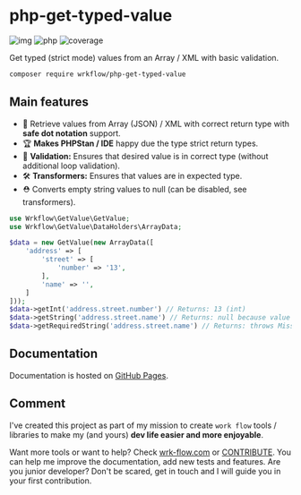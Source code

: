 # php-get-typed-value

![img](https://img.shields.io/badge/PHPStan-8-blue)
![php](https://img.shields.io/badge/PHP-8.1-B0B3D6)
![coverage](https://img.shields.io/endpoint?url=https://gist.githubusercontent.com/pionl/11b884c06da0bf9116ae763d23438ecb/raw/coverage.json)

Get typed (strict mode) values from an Array / XML with basic validation.

```bash
composer require wrkflow/php-get-typed-value
```

## Main features

- 🚀 Retrieve values from Array (JSON) / XML with correct return type with **safe dot notation** support.
- 🏆 **Makes PHPStan / IDE** happy due the type strict return types.
- 🤹‍ **Validation:** Ensures that desired value is in correct type (without additional loop validation).
- 🛠 **Transformers:** Ensures that values are in expected type.
- ⛑ Converts empty string values to null (can be disabled, see transformers).

```php
use Wrkflow\GetValue\GetValue;
use Wrkflow\GetValue\DataHolders\ArrayData;

$data = new GetValue(new ArrayData([
    'address' => [
        'street' => [
            'number' => '13',
        ],
        'name' => '',
    ]   
]));
$data->getInt('address.street.number') // Returns: 13 (int)
$data->getString('address.street.name') // Returns: null because value does not exists
$data->getRequiredString('address.street.name') // Returns: throws MissingValueForKeyException exception
```

## Documentation

Documentation is hosted on [GitHub Pages](https://php-get-typed-value.wrk-flow.com).

## Comment

I've created this project as part of my mission to create `work flow` tools / libraries to make my (and yours) **dev
life easier and more enjoyable**.

Want more tools or want to help? Check [wrk-flow.com](https://wrk-flow.com) or [CONTRIBUTE](CONTRIBUTION.md). You can
help me improve the documentation, add new tests and features. Are you junior developer? Don't be scared, get in touch
and I will guide you in your first contribution.
